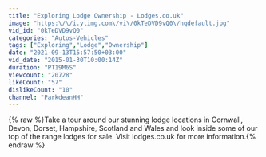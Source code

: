 ```yaml
---
title: "Exploring Lodge Ownership - Lodges.co.uk"
image: "https:\/\/i.ytimg.com\/vi\/0kTeDVD9vQ0\/hqdefault.jpg"
vid_id: "0kTeDVD9vQ0"
categories: "Autos-Vehicles"
tags: ["Exploring","Lodge","Ownership"]
date: "2021-09-13T15:57:50+03:00"
vid_date: "2015-01-30T10:00:14Z"
duration: "PT19M6S"
viewcount: "20728"
likeCount: "57"
dislikeCount: "10"
channel: "ParkdeanHH"
---
```

{% raw %}Take a tour around our stunning lodge locations in Cornwall, Devon, Dorset, Hampshire, Scotland and Wales and look inside some of our top of the range lodges for sale. Visit lodges.co.uk for more information.{% endraw %}
